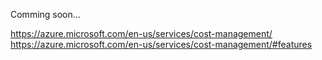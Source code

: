 Comming soon...

https://azure.microsoft.com/en-us/services/cost-management/
https://azure.microsoft.com/en-us/services/cost-management/#features